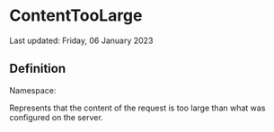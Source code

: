#  ContentTooLarge
Last updated: Friday, 06 January 2023

## Definition
Namespace: 

Represents that the content of the request is too large than what was configured on the server.

